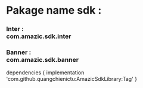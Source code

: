 <h1>Pakage name sdk : </h1>
<h3>Inter  : </br> com.amazic.sdk.inter</h3>
<h3>Banner :</br>  com.amazic.sdk.banner</h3>


dependencies {
	        implementation 'com.github.quangchienictu:AmazicSdkLibrary:Tag'
	}
